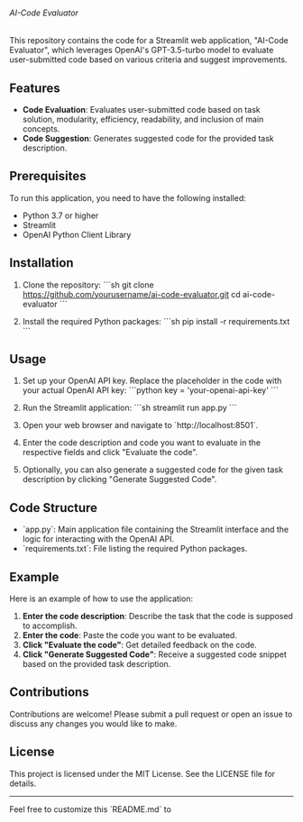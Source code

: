 ###### AI-Code Evaluator

This repository contains the code for a Streamlit web application, \"AI-Code Evaluator\", which leverages OpenAI's GPT-3.5-turbo model to evaluate user-submitted code based on various criteria and suggest improvements.

## Features

- **Code Evaluation**: Evaluates user-submitted code based on task solution, modularity, efficiency, readability, and inclusion of main concepts.
- **Code Suggestion**: Generates suggested code for the provided task description.

## Prerequisites

To run this application, you need to have the following installed:

- Python 3.7 or higher
- Streamlit
- OpenAI Python Client Library

## Installation

1. Clone the repository:
    \`\`\`sh
    git clone https://github.com/yourusername/ai-code-evaluator.git
    cd ai-code-evaluator
    \`\`\`

2. Install the required Python packages:
    \`\`\`sh
    pip install -r requirements.txt
    \`\`\`

## Usage

1. Set up your OpenAI API key. Replace the placeholder in the code with your actual OpenAI API key:
    \`\`\`python
    key = 'your-openai-api-key'
    \`\`\`

2. Run the Streamlit application:
    \`\`\`sh
    streamlit run app.py
    \`\`\`

3. Open your web browser and navigate to \`http://localhost:8501\`.

4. Enter the code description and code you want to evaluate in the respective fields and click \"Evaluate the code\".

5. Optionally, you can also generate a suggested code for the given task description by clicking \"Generate Suggested Code\".

## Code Structure

- \`app.py\`: Main application file containing the Streamlit interface and the logic for interacting with the OpenAI API.
- \`requirements.txt\`: File listing the required Python packages.

## Example

Here is an example of how to use the application:

1. **Enter the code description**: Describe the task that the code is supposed to accomplish.
2. **Enter the code**: Paste the code you want to be evaluated.
3. **Click \"Evaluate the code\"**: Get detailed feedback on the code.
4. **Click \"Generate Suggested Code\"**: Receive a suggested code snippet based on the provided task description.

## Contributions

Contributions are welcome! Please submit a pull request or open an issue to discuss any changes you would like to make.

## License

This project is licensed under the MIT License. See the LICENSE file for details.

---

Feel free to customize this \`README.md\` to

